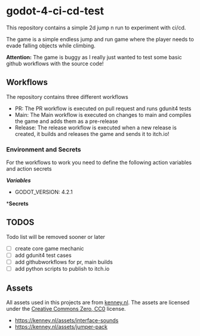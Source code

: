 # godot-4-ci-cd-test

This repository contains a simple 2d jump n run to experiment with ci/cd.

The game is a simple endless jump and run game where the player needs to evade falling
objects while climbing.

**Attention:** The game is buggy as I really just wanted to test some basic github workflows with the source code!

## Workflows

The repository contains three different workflows

- PR: The PR workflow is executed on pull request and runs gdunit4 tests
- Main: The Main workflow is executed on changes to main and compiles the game and adds them as a pre-release 
- Release: The release workflow is executed when a new release is created, it builds and releases the game and sends it to itch.io!

### Environment and Secrets

For the workflows to work you need to define the following action variables and action secrets

***Variables***
- GODOT_VERSION: 4.2.1

***Secrets**


## TODOS

Todo list will be removed sooner or later
- [ ] create core game mechanic
- [ ] add gdunit4 test cases
- [ ] add githubworkflows for pr, main builds 
- [ ] add python scripts to publish to itch.io

## Assets

All assets used in this projects are from [kenney.nl](https://kenney.nl/).
The assets are licensed under the [Creative Commons Zero, CC0](http://creativecommons.org/publicdomain/zero/1.0/) license.

- https://kenney.nl/assets/interface-sounds
- https://kenney.nl/assets/jumper-pack
